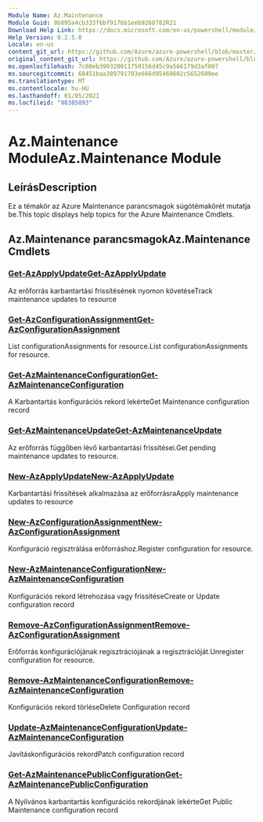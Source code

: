 ```yaml
---
Module Name: Az.Maintenance
Module Guid: 9b895a4cb333f6bf9176b1eeb9260782R21
Download Help Link: https://docs.microsoft.com/en-us/powershell/module/az.maintenance
Help Version: 0.2.5.0
Locale: en-us
content_git_url: https://github.com/Azure/azure-powershell/blob/master/src/Maintenance/Maintenance/help/Az.Maintenance.md
original_content_git_url: https://github.com/Azure/azure-powershell/blob/master/src/Maintenance/Maintenance/help/Az.Maintenance.md
ms.openlocfilehash: 7c08eb390320011759156d45c9a566179d3af007
ms.sourcegitcommit: 68451baa389791703e666d95469602c5652609ee
ms.translationtype: MT
ms.contentlocale: hu-HU
ms.lasthandoff: 01/05/2021
ms.locfileid: "98385893"
---
```

# <span data-ttu-id="34b42-101">Az.Maintenance Module</span><span class="sxs-lookup"><span data-stu-id="34b42-101">Az.Maintenance Module</span></span>
## <span data-ttu-id="34b42-102">Leírás</span><span class="sxs-lookup"><span data-stu-id="34b42-102">Description</span></span>
<span data-ttu-id="34b42-103">Ez a témakör az Azure Maintenance parancsmagok súgótémakörét mutatja be.</span><span class="sxs-lookup"><span data-stu-id="34b42-103">This topic displays help topics for the Azure Maintenance Cmdlets.</span></span>

## <span data-ttu-id="34b42-104">Az.Maintenance parancsmagok</span><span class="sxs-lookup"><span data-stu-id="34b42-104">Az.Maintenance Cmdlets</span></span>
### [<span data-ttu-id="34b42-105">Get-AzApplyUpdate</span><span class="sxs-lookup"><span data-stu-id="34b42-105">Get-AzApplyUpdate</span></span>](Get-AzApplyUpdate.md)
<span data-ttu-id="34b42-106">Az erőforrás karbantartási frissítésének nyomon követése</span><span class="sxs-lookup"><span data-stu-id="34b42-106">Track maintenance updates to resource</span></span>

### [<span data-ttu-id="34b42-107">Get-AzConfigurationAssignment</span><span class="sxs-lookup"><span data-stu-id="34b42-107">Get-AzConfigurationAssignment</span></span>](Get-AzConfigurationAssignment.md)
<span data-ttu-id="34b42-108">List configurationAssignments for resource.</span><span class="sxs-lookup"><span data-stu-id="34b42-108">List configurationAssignments for resource.</span></span>

### [<span data-ttu-id="34b42-109">Get-AzMaintenanceConfiguration</span><span class="sxs-lookup"><span data-stu-id="34b42-109">Get-AzMaintenanceConfiguration</span></span>](Get-AzMaintenanceConfiguration.md)
<span data-ttu-id="34b42-110">A Karbantartás konfigurációs rekord lekérte</span><span class="sxs-lookup"><span data-stu-id="34b42-110">Get Maintenance configuration record</span></span>

### [<span data-ttu-id="34b42-111">Get-AzMaintenanceUpdate</span><span class="sxs-lookup"><span data-stu-id="34b42-111">Get-AzMaintenanceUpdate</span></span>](Get-AzMaintenanceUpdate.md)
<span data-ttu-id="34b42-112">Az erőforrás függőben lévő karbantartási frissítései.</span><span class="sxs-lookup"><span data-stu-id="34b42-112">Get pending maintenance updates to resource.</span></span>

### [<span data-ttu-id="34b42-113">New-AzApplyUpdate</span><span class="sxs-lookup"><span data-stu-id="34b42-113">New-AzApplyUpdate</span></span>](New-AzApplyUpdate.md)
<span data-ttu-id="34b42-114">Karbantartási frissítések alkalmazása az erőforrásra</span><span class="sxs-lookup"><span data-stu-id="34b42-114">Apply maintenance updates to resource</span></span>

### [<span data-ttu-id="34b42-115">New-AzConfigurationAssignment</span><span class="sxs-lookup"><span data-stu-id="34b42-115">New-AzConfigurationAssignment</span></span>](New-AzConfigurationAssignment.md)
<span data-ttu-id="34b42-116">Konfiguráció regisztrálása erőforráshoz.</span><span class="sxs-lookup"><span data-stu-id="34b42-116">Register configuration for resource.</span></span>

### [<span data-ttu-id="34b42-117">New-AzMaintenanceConfiguration</span><span class="sxs-lookup"><span data-stu-id="34b42-117">New-AzMaintenanceConfiguration</span></span>](New-AzMaintenanceConfiguration.md)
<span data-ttu-id="34b42-118">Konfigurációs rekord létrehozása vagy frissítése</span><span class="sxs-lookup"><span data-stu-id="34b42-118">Create or Update configuration record</span></span>

### [<span data-ttu-id="34b42-119">Remove-AzConfigurationAssignment</span><span class="sxs-lookup"><span data-stu-id="34b42-119">Remove-AzConfigurationAssignment</span></span>](Remove-AzConfigurationAssignment.md)
<span data-ttu-id="34b42-120">Erőforrás konfigurációjának regisztrációjának a regisztrációját.</span><span class="sxs-lookup"><span data-stu-id="34b42-120">Unregister configuration for resource.</span></span>

### [<span data-ttu-id="34b42-121">Remove-AzMaintenanceConfiguration</span><span class="sxs-lookup"><span data-stu-id="34b42-121">Remove-AzMaintenanceConfiguration</span></span>](Remove-AzMaintenanceConfiguration.md)
<span data-ttu-id="34b42-122">Konfigurációs rekord törlése</span><span class="sxs-lookup"><span data-stu-id="34b42-122">Delete Configuration record</span></span>

### [<span data-ttu-id="34b42-123">Update-AzMaintenanceConfiguration</span><span class="sxs-lookup"><span data-stu-id="34b42-123">Update-AzMaintenanceConfiguration</span></span>](Update-AzMaintenanceConfiguration.md)
<span data-ttu-id="34b42-124">Javításkonfigurációs rekord</span><span class="sxs-lookup"><span data-stu-id="34b42-124">Patch configuration record</span></span>

### [<span data-ttu-id="34b42-125">Get-AzMaintenancePublicConfiguration</span><span class="sxs-lookup"><span data-stu-id="34b42-125">Get-AzMaintenancePublicConfiguration</span></span>](Get-AzMaintenancePublicConfiguration.md)
<span data-ttu-id="34b42-126">A Nyilvános karbantartás konfigurációs rekordjának lekérte</span><span class="sxs-lookup"><span data-stu-id="34b42-126">Get Public Maintenance configuration record</span></span>

